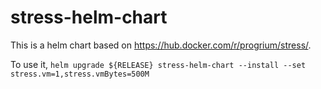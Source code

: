# stress-helm-chart

This is a helm chart based on https://hub.docker.com/r/progrium/stress/.

To use it, 
`helm upgrade ${RELEASE} stress-helm-chart --install --set stress.vm=1,stress.vmBytes=500M`
